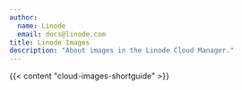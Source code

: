 ```yaml
---
author:
  name: Linode
  email: docs@linode.com
title: Linode Images
description: "About images in the Linode Cloud Manager."
---
```


{{< content "cloud-images-shortguide" >}}
